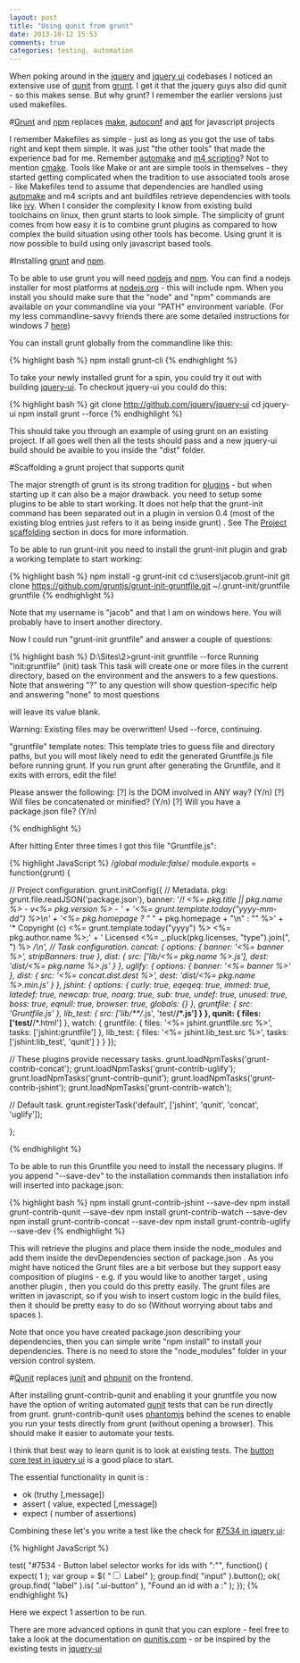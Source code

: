 ```yaml
---
layout: post
title: "Using qunit from grunt"
date: 2013-10-12 15:53
comments: true
categories: testing, automation
---
```


When poking around in the [jquery](http://jquery.com) and [jquery ui](http://jqueryui.com) codebases I noticed an extensive use of [qunit](http://qunitjs.com) from [grunt](http://gruntjs.com). I get it that the jquery guys also did qunit - so this makes sense. But why grunt? I remember the earlier versions just used makefiles.

#[Grunt](http://gruntjs.org) and [npm](http://npmjs.org) replaces [make](http://www.gnu.org/software/make/), [autoconf](http://www.gnu.org/software/autoconf/) and [apt](http://en.wikipedia.org/wiki/Advanced_Packaging_Tool) for javascript projects

I remember Makefiles as simple - just as long as you got the use of tabs right and kept them simple. It was just "the other tools"  that made the experience bad for me. Remember [automake](http://www.gnu.org/software/automake/) and [m4 scripting](http://en.wikipedia.org/wiki/M4_\(computer_language\))? Not to mention [cmake](http://www.cmake.org/). Tools like Make or ant are simple tools in themselves - they started getting complicated when the tradition to use associated tools arose - like Makefiles tend to assume that dependencies are handled using [automake](http://www.gnu.org/software/automake/) and m4 scripts and ant buildfiles retrieve dependencies with tools like [ivy](http://ant.apache.org/ivy/). When I consider the complexity I know from existing build toolchains on linux, then grunt starts to look simple. The simplicity of grunt comes from how easy it is to combine grunt plugins as compared to how complex the build situation using other tools has become.  Using grunt it is now possible to build using only javascript based tools.

#Installing [grunt](http://gruntjs.org) and [npm](http://npmjs.org).

To be able to use grunt you will need [nodejs](http://nodejs.org) and [npm](http://npmjs.org).  You can find a nodejs installer for most platforms at [nodejs.org](http://nodejs.org) - this will include npm. When you install you should make sure that the "node" and "npm" commands are available on your commandline via your "PATH" environment variable. (For my less commandline-savvy friends there are some detailed instructions for windows 7 [here](http://geekswithblogs.net/renso/archive/2009/10/21/how-to-set-the-windows-path-in-windows-7.aspx))

You can install grunt globally from the commandline like this: 

{% highlight bash %}
npm install grunt-cli
{% endhighlight %}

To take your newly installed grunt for a spin, you could try it out with building [jquery-ui](https://github.com/jquery/jquery-ui). To checkout jquery-ui you could do this:

{% highlight bash %}
git clone http://github.com/jquery/jquery-ui
cd jquery-ui
npm install
grunt --force
{% endhighlight %}
	
This should take you through an example of using grunt on an existing project. If all goes well then  all the tests should pass and a new jquery-ui build should be avaible to you inside the "dist" folder.

#Scaffolding a grunt project that supports qunit

The major strength of grunt is its strong tradition for [plugins](http://gruntjs.com/plugins) - but  when starting up it can also be a major drawback.  you need to setup   some plugins to be able to start working. It does not help that the grunt-init command has been separated out in a plugin in version 0.4 (most of the existing blog entries just refers to it as being inside grunt) . See The [Project scaffolding](http://gruntjs.com/project-scaffolding) section in docs for more information. 

To be able to run grunt-init you need to install the grunt-init plugin and grab a working template to start working: 

{% highlight bash %}
npm install -g grunt-init
cd c:\users\jacob\.grunt-init
git clone https://github.com/gruntjs/grunt-init-gruntfile.git ~/.grunt-init/gruntfile gruntfile
{% endhighlight %}

Note that my username is "jacob" and that I am on windows here. You will probably have to insert another directory.

Now I could run "grunt-init gruntfile" and answer a couple of questions:

{% highlight bash %}
D:\Sites\2>grunt-init gruntfile --force
Running "init:gruntfile" (init) task
This task will create one or more files in the current directory, based on the
environment and the answers to a few questions. Note that answering "?" to any
question will show question-specific help and answering "none" to most questions

will leave its value blank.

Warning: Existing files may be overwritten! Used --force, continuing.

"gruntfile" template notes:
This template tries to guess file and directory paths, but you will most likely
need to edit the generated Gruntfile.js file before running grunt. If you run
grunt after generating the Gruntfile, and it exits with errors, edit the file!

Please answer the following:
[?] Is the DOM involved in ANY way? (Y/n)
[?] Will files be concatenated or minified? (Y/n)
[?] Will you have a package.json file? (Y/n)

{% endhighlight %}

After hitting Enter three times I got this file "Gruntfile.js":

{% highlight JavaScript %}
/*global module:false*/
module.exports = function(grunt) {

  // Project configuration.
  grunt.initConfig({
    // Metadata.
    pkg: grunt.file.readJSON('package.json'),
    banner: '/*! <%= pkg.title || pkg.name %> - v<%= pkg.version %> - ' +
      '<%= grunt.template.today("yyyy-mm-dd") %>\n' +
      '<%= pkg.homepage ? "* " + pkg.homepage + "\\n" : "" %>' +
      '* Copyright (c) <%= grunt.template.today("yyyy") %> <%= pkg.author.name %>;' +
      ' Licensed <%= _.pluck(pkg.licenses, "type").join(", ") %> */\n',
    // Task configuration.
    concat: {
      options: {
        banner: '<%= banner %>',
        stripBanners: true
      },
      dist: {
        src: ['lib/<%= pkg.name %>.js'],
        dest: 'dist/<%= pkg.name %>.js'
      }
    },
    uglify: {
      options: {
        banner: '<%= banner %>'
      },
      dist: {
        src: '<%= concat.dist.dest %>',
        dest: 'dist/<%= pkg.name %>.min.js'
      }
    },
    jshint: {
      options: {
        curly: true,
        eqeqeq: true,
        immed: true,
        latedef: true,
        newcap: true,
        noarg: true,
        sub: true,
        undef: true,
        unused: true,
        boss: true,
        eqnull: true,
        browser: true,
        globals: {}
      },
      gruntfile: {
        src: 'Gruntfile.js'
      },
      lib_test: {
        src: ['lib/**/*.js', 'test/**/*.js']
      }
    },
    qunit: {
      files: ['test/**/*.html']
    },
    watch: {
      gruntfile: {
        files: '<%= jshint.gruntfile.src %>',
        tasks: ['jshint:gruntfile']
      },
      lib_test: {
        files: '<%= jshint.lib_test.src %>',
        tasks: ['jshint:lib_test', 'qunit']
      }
    }
  });

  // These plugins provide necessary tasks.
  grunt.loadNpmTasks('grunt-contrib-concat');
  grunt.loadNpmTasks('grunt-contrib-uglify');
  grunt.loadNpmTasks('grunt-contrib-qunit');
  grunt.loadNpmTasks('grunt-contrib-jshint');
  grunt.loadNpmTasks('grunt-contrib-watch');

  // Default task.
  grunt.registerTask('default', ['jshint', 'qunit', 'concat', 'uglify']);

};

{% endhighlight %}

To be able to run this Gruntfile you need to install the necessary plugins. If you append "--save-dev" to the installation commands then installation info will inserted into package.json:

{% highlight bash %}
npm install grunt-contrib-jshint --save-dev
npm install grunt-contrib-qunit --save-dev
npm install grunt-contrib-watch --save-dev
npm install grunt-contrib-concat --save-dev
npm install grunt-contrib-uglify --save-dev
{% endhighlight %}

This will retrieve the plugins and place them inside the node_modules and add them inside the devDependencies section of package.json . As you might have noticed the Grunt files are a bit verbose but they support easy composition of plugins - e.g. if you would like to another target , using another plugin , then you could do this pretty easily. The grunt files are written in javascript, so if you wish to insert custom logic in the build files, then it should be pretty easy to do so (Without worrying about tabs and spaces  ).

Note that once you have created package.json describing your dependencies, then you can simple write "npm install" to install your dependencies. There is no need to store the "node_modules" folder in your version control system.

#[Qunit](http://qunitjs.org) replaces [junit](http://junit.org) and [phpunit](http://phpunit.de/manual/current/en/index.html) on the frontend.

After installing  grunt-contrib-qunit and enabling it your gruntfile you now have the option of writing automated [qunit](http://qunitjs.com/) tests that can be run  directly from grunt. grunt-contrib-qunit uses [phantomjs](http://phantomjs.org/) behind the scenes to enable you run your tests directly from grunt (without opening a browser). This should make it easier to automate your tests.

I think that best way to learn qunit is to look at existing tests. The [button core test in jquery ui](https://github.com/jquery/jquery-ui/blob/master/tests/unit/button/button_core.js) is a good place to start.

The essential functionality in qunit is :

* ok (truthy [,message]) 
* assert ( value, expected [,message])
* expect ( number of assertions)

Combining these let's you write a test like the check for [#7534 in jquery ui](http://bugs.jqueryui.com/ticket/7534):

{% highlight JavaScript %}

test( "#7534 - Button label selector works for ids with \":\"", function() {
  expect( 1 );
  var group = $( "<span><input type='checkbox' id='check:7534'> <label for='check:7534'>Label</label></span>" );
  group.find( "input" ).button();
  ok( group.find( "label" ).is( ".ui-button" ), "Found an id with a :" );
});
{% endhighlight %}

Here we expect 1 assertion to be run.

There are more advanced options in qunit that you can explore - feel free to take a look at the documentation on [qunitjs.com](http://qunitjs.com/) - or be inspired by the existing tests in [jquery-ui](https://github.com/jquery/jquery-ui/tree/master/tests/unit)
